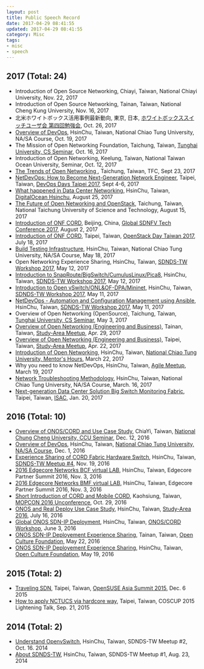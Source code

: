 ```yaml
---
layout: post
title: Public Speech Record
date: 2017-04-29 08:41:55
updated: 2017-04-29 08:41:55
category: Misc
tags:
- misc
- speech
---
```



## 2017 (Total: 24)
- Introduction of Open Source Networking, Chiayi, Taiwan, National Chiayi University, Nov. 22, 2017
- Introduction of Open Source Networking, Tainan, Taiwan, National Cheng Kung University, Nov. 16, 2017
- 北米ホワイトボックス活用事例最新動向, 東京, 日本, [ホワイトボックススイッチユーザ会 第四回勉強会][49], Oct. 26, 2017
- [Overview of DevOps][7], HsinChu, Taiwan, National Chiao Tung University, NA/SA Course, Oct. 19, 2017
- The Mission of Open Networking Foundation, Taichung, Taiwan, [Tunghai University, CS Seminar][48], Oct. 16, 2017
- Introduction of Open Networking, Keelung, Taiwan, National Taiwan Ocean University, Seminar, Oct. 12, 2017
- [The Trends of Open Networking ][47], Taichung, Taiwan, TFC, Sept 23, 2017
- [NetDevOps: How to Become Next-Generation Network Engineer][46], Taipei, Taiwan, [DevOps Days Taipei 2017][39], Sept 4-6, 2017
- [What happened in Data Center Networking][45], HsinChu, Taiwan, [DigitalOcean Hsinchu][43], August 25, 2017
- [The Future of Open Networking and OpenStack][44], Taichung, Taiwan, National Taichung University of Science and Technology, August 15, 2017
- [Introduction of ONF CORD][42], Beijing, China, [Global SDNFV Tech Conference 2017][40], August 2, 2017
- [Introduction of ONF CORD][41], Taipei, Taiwan, [OpenStack Day Taiwan 2017][38], July 18, 2017
- [Build Testing Infrastructure][37],  HsinChu, Taiwan, National Chiao Tung University, NA/SA Course, May 18, 2017
- Open Networking Experience Sharing, HsinChu, Taiwan, [SDNDS-TW Workshop 2017][21], May 12, 2017
- [Introduction to SnapRoute/BigSwitch/CumulusLinux/Pica8][35], HsinChu, Taiwan, [SDNDS-TW Workshop 2017][21], May 12, 2017
- [Introduction to Open vSwitch/ONL&OF-DPA/Mininet][34], HsinChu, Taiwan, [SDNDS-TW Workshop 2017][21], May 11, 2017
- [NetDevOps - Automation and Configuration Management using Ansible][36], HsinChu, Taiwan, [SDNDS-TW Workshop 2017][21], May 11, 2017
- Overview of Open Networking (OpenSource), Taichung, Taiwan, [Tunghai University, CS Seminar][18], May 3, 2017
- [Overview of Open Networking (Engineering and Business)][31], Tainan, Taiwan, [Study-Area Meetup][20], Apr. 29, 2017
- [Overview of Open Networking (Engineering and Business)][31], Taipei, Taiwan, [Study-Area Meetup][19], Apr. 22, 2017
- [Introduction of Open Networking][11], HsinChu, Taiwan, [National Chiao Tung University, Mentor's Hours][33], March 22, 2017
- Why you need to know NetDevOps, HsinChu, Taiwan, [Agile Meetup][17], March 19, 2017
- [Network Troubleshooting Methodology][9], HsinChu, Taiwan, National Chiao Tung University, NA/SA Course, March. 16, 2017
- [Next-generation Data Center Solution Big Switch Monitoring Fabric][10], Taipei, Taiwan, [ISAC][30], Jan. 20, 2017

<!--more-->

## 2016 (Total: 10)
- [Overview of ONOS/CORD and Use Case Study][8], ChiaYi, Taiwan, [National Chung Cheng University, CCU Seminar][22], Dec. 12, 2016
- [Overview of DevOps][7], HsinChu, Taiwan, [National Chiao Tung University, NA/SA Course][32], Dec. 1, 2016
- [Experience Sharing of CORD Fabric Hardware Switch][6], HsinChu, Taiwan, [SDNDS-TW Meetup #4][28], Nov. 19, 2016
- [2016 Edgecore Networks BCF virtual LAB][5], HsinChu, Taiwan, Edgecore Partner Summit 2016, Nov. 3, 2016
- [2016 Edgecore Networks BMF virtual LAB][4], HsinChu, Taiwan, Edgecore Partner Summit 2016, Nov. 3, 2016
- [Short Introduction of CORD and Mobile CORD][3], Kaohsiung, Taiwan, [MOPCON 2016 Unconference][23], Oct. 29, 2016
- [ONOS and Real Deploy Use Case Study][2], HsinChu, Taiwan, [Study-Area 2016][24], July 16, 2016
- [Global ONOS SDN-IP Deployment][1], HsinChu, Taiwan, [ONOS/CORD Workshop][25], June 3, 2016
- [ONOS SDN-IP Deployement Experience Sharing][12], Tainan, Taiwan, [Open Culture Foundation][27], May 22, 2016
- [ONOS SDN-IP Deployement Experience Sharing][12], HsinChu, Taiwan, [Open Culture Foundation][26], May 19, 2016

## 2015 (Total: 2)
- [Traveling SDN][13], Taipei, Taiwan, [OpenSUSE Asia Summit 2015][29], Dec. 6 2015
- [How to apply NCTUCS via hardcore way][14], Taipei, Taiwan, COSCUP 2015 Lightening Talk, Sep. 21, 2015

## 2014 (Total: 2)
- [Understand OpenvSwitch][16], HsinChu, Taiwan, SDNDS-TW Meetup #2, Oct. 16. 2014
- [About SDNDS-TW][15], HsinChu, Taiwan, SDNDS-TW Meetup #1, Aug. 23, 2014

[1]: https://speakerdeck.com/pichuang/global-onos-sdn-ip-deployment
[2]: https://speakerdeck.com/pichuang/onos-ji-shi-ji-sdn-switch-shi-yong-jing-yan-fen-xiang
[3]: https://speakerdeck.com/pichuang/short-introduction-of-cord-and-mobile-cord
[4]: https://speakerdeck.com/pichuang/2016-edgecore-networks-bmf-virtual-lab
[5]: https://speakerdeck.com/pichuang/2016-edgecore-networks-bcf-virtual-lab
[6]: https://speakerdeck.com/pichuang/experience-sharing-of-cord-fabric-hardware-switch
[7]: https://speakerdeck.com/pichuang/overview-of-devops
[8]: https://speakerdeck.com/pichuang/cord-and-use-case-study
[9]: https://speakerdeck.com/pichuang/network-troubleshooting-methodology
[10]: https://speakerdeck.com/pichuang/next-generation-data-center-solution-big-switch-monitoring-fabric
[11]: https://speakerdeck.com/pichuang/introduction-to-opennetworking
[12]: https://www.slideshare.net/FeiJiSiao/onos-sdn-ip-20160522
[13]: https://www.slideshare.net/FeiJiSiao/sdn-open-suseasiasummit20151206
[14]: https://www.slideshare.net/FeiJiSiao/ss-51690193
[15]: https://www.slideshare.net/FeiJiSiao/sdnds-twmeetup1
[16]: https://www.slideshare.net/FeiJiSiao/sdnds-twmeetup2
[17]: http://www.accupass.com/go/NetDevOps
[18]: http://www.cs.thu.edu.tw/web/lecture/detail.php?cid=1&id=152
[19]: https://studyarea.kktix.cc/events/2f263587-77f30d-2013ed-ae4341-2399d3
[20]: https://studyarea.kktix.cc/events/2f263587-77f30d-4e6ea6-61e384-0eb2e5-3badd7-aba8c0-03756d
[21]: https://sdnds-tw.kktix.cc/events/cb77c10f-657a10-7985ee-7a101a-64584b
[22]: https://www.cs.ccu.edu.tw/ann/readFile.php?type=speech&page=2f0e87f9d110527b899efe778212eee8&ftype=pdf
[23]: http://mopcon.org/2016/schedule_unconf.php
[24]: https://studyarea.kktix.cc/events/c6457aff
[25]: http://onosproject.org/2016/05/17/june-6th-onos-cord-workshop-taiwan/
[26]: https://ocftw.kktix.cc/events/onos-nctu0519
[27]: https://ocftw.kktix.cc/events/onos-isrlab
[28]: https://sdnds-tw.kktix.cc/events/cb77c10f-657a10-7985ee-7a101a
[29]: https://events.opensuse.org/conference/summitasia15/schedule#2015-12-06
[30]: http://www.isac.org.tw/news_detail.php?id=40
[31]: https://speakerdeck.com/pichuang/open-networking-engineering-and-business
[32]: https://nasa.cs.nctu.edu.tw/sap/2016/
[33]: https://course.nctu.edu.tw/Course/CrsOutline/show.asp?Acy=105&Sem=2&CrsNo=1168&lang=en-us
[34]: https://speakerdeck.com/pichuang/introduction-to-open-vswitch-onl-and-of-dpa-and-mininet
[35]: https://speakerdeck.com/pichuang/introduction-to-snaproute-bigswitch-cumulus-linux-and-pica8
[36]: https://speakerdeck.com/pichuang/netdevops-automation-and-configuration-management-using-ansible
[37]: https://speakerdeck.com/pichuang/build-testing-infrastructure
[38]: http://openstack.ithome.com.tw/speaker.html
[39]: https://devopsdays.tw/
[40]: http://www.conference.cn/sdnfv/2017/En/
[41]: https://speakerdeck.com/pichuang/introduction-of-onf-cord
[42]: https://speakerdeck.com/pichuang/introduction-of-onf-cord-in-global-sdnfv-tech-2017
[43]: https://www.facebook.com/DigitalOceanHsinchu/photos/a.756940437798911.1073741828.732176540275301/820991324727155/?type=3&permPage=1
[44]: https://speakerdeck.com/pichuang/the-future-of-open-networking-and-openstack
[45]: https://speakerdeck.com/pichuang/what-happened-in-data-center-networking
[46]: https://speakerdeck.com/pichuang/netdevops-next-generation-network-engineer
[47]: https://speakerdeck.com/pichuang/the-trends-of-open-networking
[48]: http://www.cs.thu.edu.tw/web/lecture/detail.php?cid=1&id=162
[49]: https://atnd.org/events/90932